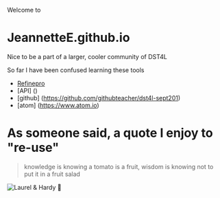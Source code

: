 Welcome to
# JeannetteE.github.io

Nice to be a part of a larger, cooler community of DST4L

So far I have been confused learning these tools

* [Refinepro](https://app.refinepro.com)
* [API] ()
* [github] (https://github.com/githubteacher/dst4l-sept201)
* [atom] (https://www.atom.io)

# As someone said, a quote I enjoy to "re-use"
> knowledge is knowing a tomato is a fruit,
> wisdom is knowing not to put it in a fruit salad

![Laurel & Hardy](http://www.doctormacro.com/Images/Laurel%20and%20Hardy/Annex/Annex%20-%20Laurel%20&%20Hardy%20%28Big%20Noise,%20The%29_07.jpg)
:tada:

